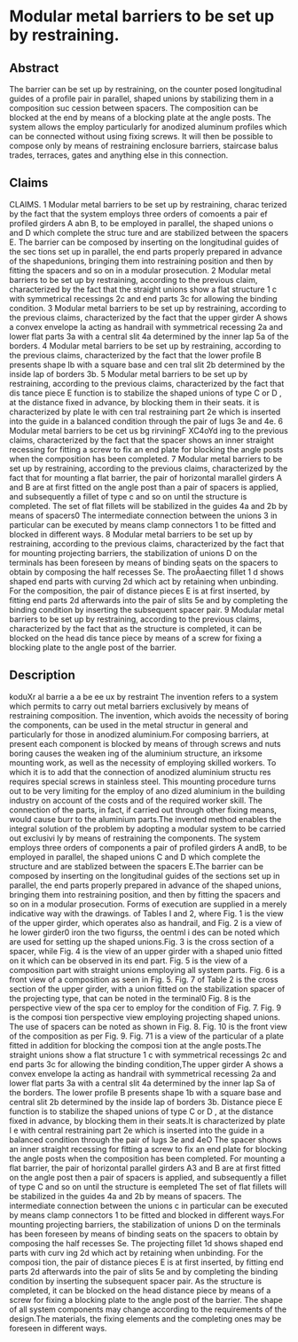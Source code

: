 # Modular metal barriers to be set up by restraining.

## Abstract
The barrier can be set up by restraining, on the counter posed longitudinal guides of a profile pair in parallel, shaped unions by stabilizing them in a composition suc cession between spacers. The composition can be blocked at the end by means of a blocking plate at the angle posts. The system allows the employ particularly for anodized aluminum profiles which can be connected without using fixing screws. It will then be possible to compose only by means of restraining enclosure barriers, staircase balus trades, terraces, gates and anything else in this connection.

## Claims
CLAIMS. 1 Modular metal barriers to be set up by restraining, charac terized by the fact that the system employs three orders of comoents a pair ef profiled girders A abn B, to be employed in parallel, the shaped unions o and D which complete the struc ture and are stabilized between the spacers E. The barrier can be composed by inserting on the longitudinal guides of the sec tions set up in parallel, the end parts properly prepared in advance of the shapedunions, bringing them into restraining position and then by fitting the spacers and so on in a modular prosecution. 2 Modular metal barriers to be set up by restraining, according to the previous claim, characterized by the fact that the straight unions show a flat structure 1 c with symmetrical recessings 2c and end parts 3c for allowing the binding condition. 3 Modular metal barriers to be set up by restraining, according to the previous claims, characterized by the fact that the upper girder A shows a convex envelope la acting as handrail with symmetrical recessing 2a and lower flat parts 3a with a central slit 4a determined by the inner lap 5a of the borders. 4 Modular metal barriers to be set up by restraining, according to the previous claims, characterized by the fact that the lower profile B presents shape Ib with a square base and cen tral slit 2b determined by the inside lap of borders 3b. 5 Modular metal barriers to be set up by restraining, according to the previous claims, characterized by the fact that dis tance piece E function is to stabilize the shaped unions of type C or D , at the distance fixed in advance, by blocking them in their seats. it is characterized by plate le with cen tral restraining part 2e which is inserted into the guide in a balanced condition through the pair of lugs 3e and 4e. 6 Modular metal barriers to be cet us bg rirviningF XC4oYd ing to the previous claims, characterized by the fact that the spacer shows an inner straight recessing for fitting a screw to fix an end plate for blocking the angle posts when the composition has been completed. 7 Modular metal barriers to be set up by restraining, according to the previous claims, characterized by the fact that for mounting a flat barrier, the pair of horizontal marallel girders A and B are at first fitted on the angle post than a pair of spacers is applied, and subsequently a fillet of type c and so on until the structure is completed. The set of flat fillets will be stabilized in the guides 4a and 2b by means of spacers0 The intermediate connection between the unions 3 in particular can be executed by means clamp connectors 1 to be fitted and blocked in different ways. 8 Modular metal barriers to be set up by restraining, according to the previous claims, characterized by the fact that for mounting projecting barriers, the stabilization of unions D on the terminals has been foreseen by means of binding seats on the spacers to obtain by composing the half recesses Se. The proÅaecting fillet 1 d shows shaped end parts with curving 2d which act by retaining when unbinding. For the composition, the pair of distance pieces E is at first inserted, by fitting end parts 2d afterwards into the pair of slits 5e and by completing the binding condition by inserting the subsequent spacer pair. 9 Modular metal barriers to be set up by restraining, according to the previous claims, characterized by the fact that as the structure is completed, it can be blocked on the head dis tance piece by means of a screw for fixing a blocking plate to the angle post of the barrier.

## Description
koduXr al barrie a a be ee ux by restraint The invention refers to a system which permits to carry out metal barriers exclusively by means of restraining composition. The invention, which avoids the necessity of boring the components, can be used in the metal structur in general and particularly for those in anodized aluminium.For composing barriers, at present each component is blocked by means of through screws and nuts boring causes the weaken ing of the aluminium structure, an irksome mounting work, as well as the necessity of employing skilled workers. To which it is to add that the connection of anodized aluminium structu res requires special screws in stainless steel. This mounting procedure turns out to be very limiting for the employ of ano dized aluminium in the building industry on account of the costs and of the required worker skill. The connection of the parts, in fact, if carried out through other fixing means, would cause burr to the aluminium parts.The invented method enables the integral solution of the problem by adopting a modular system to be carried out exclusivi ly by means of restraining the components. The system employs three orders of components a pair of profiled girders A andB, to be employed in parallel, the shaped unions C and D which complete the structure and are stablized between the spacers E.The barrier can be composed by inserting on the longitudinal guides of the sections set up in parallel, the end parts properly prepared in advance of the shaped unions, bringing them into restraining position, and then by fitting the spacers and so on in a modular prosecution. Forms of execution are supplied in a merely indicative way with the drawings. of Tables I and 2, where Fig. 1 is the view of the upper girder, which operates also as handrail, and Fig. 2 is a view of he lower girder0 iron the two figurss, the oentml i des can be noted which are used for setting up the shaped unions.Fig. 3 is the cross section of a spacer, while Fig. 4 is the view of an upper girder with a shaped unio fitted on it which can be observed in its end part. Fig. 5 is the view of a composition part with straight unions employing all system parts. Fig. 6 is a front view of a composition as seen in Fig. 5. Fig. 7 of Table 2 is the cross section of the upper girder, with a union fitted on the stabilization spacer of the projecting type, that can be noted in the terminal0 Fig. 8 is the perspective view of the spa cer to employ for the condition of Fig. 7. Fig. 9 is the composi tion perspective view employing projecting shaped unions. The use of spacers can be noted as shown in Fig. 8. Fig. 10 is the front view of the composition as per Fig. 9. Fig. 71 is a view of the particular of a plate fitted in addition for blocking the composi tion at the angle posts.The straight unions show a flat structure 1 c with symmetrical recessings 2c and end parts 3c for allowing the binding condition,The upper girder A shows a convex envelope la acting as handrail with symmetrical recessing 2a and lower flat parts 3a with a central slit 4a determined by the inner lap Sa of the borders. The lower profile B presents shape 1b with a square base and central slit 2b determined by the inside lap of borders 3b. Distance piece E function is to stabilize the shaped unions of type C or D , at the distance fixed in advance, by blocking them in their seats.It is characterized by plate I e with central restraining part 2e which is inserted into the guide in a balanced condition through the pair of lugs 3e and 4eO The spacer shows an inner straight recessing for fitting a screw to fix an end plate for blocking the angle posts when the composition has been completed. For mounting a flat barrier, the pair of horizontal parallel girders A3 and B are at first fitted on the angle post then a pair of spacers is applied, and subsequently a fillet of type C and so on until the structure is eempleted The set of flat fillets will be stabilized in the guides 4a and 2b by means of spacers. The intermediate connection between the unions c in particular can be executed by means clamp connectors 1 to be fitted and blocked in different ways.For mounting projecting barriers, the stabilization of unions D on the terminals has been foreseen by means of binding seats on the spacers to obtain by composing the half recesses Se. The projecting fillet 1d shows shaped end parts with curv ing 2d which act by retaining when unbinding. For the composi tion, the pair of distance pieces E is at first inserted, by fitting end parts 2d afterwards into the pair of slits 5e and by completing the binding condition by inserting the subsequent spacer pair. As the structure is completed, it can be blocked on the head distance piece by means of a screw for fixing a blocking plate to the angle post of the barrier. The shape of all system components may change according to the requirements of the design.The materials, the fixing elements and the completing ones may be foreseen in different ways.